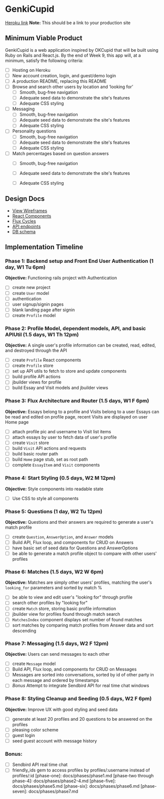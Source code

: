 # GenkiCupid

[Heroku link][heroku] **Note:** This should be a link to your production site

[heroku]: http://www.herokuapp.com

## Minimum Viable Product

GenkiCupid is a web application inspired by OKCupid that will be built using Ruby on Rails and React.js.  By the end of Week 9, this app will, at a minimum, satisfy the following criteria:

- [ ] Hosting on Heroku
- [ ] New account creation, login, and guest/demo login
- [ ] A production README, replacing this README
- [ ] Browse and search other users by location and ‘looking for’
    - [ ] Smooth, bug-free navigation
    - [ ] Adequate seed data to demonstrate the site's features
    - [ ] Adequate CSS styling
- [ ] Messaging
  - [ ] Smooth, bug-free navigation
  - [ ] Adequate seed data to demonstrate the site's features
  - [ ] Adequate CSS styling
- [ ] Personality questions   
  - [ ] Smooth, bug-free navigation
  - [ ] Adequate seed data to demonstrate the site's features
  - [ ] Adequate CSS styling
- [ ] Match percentages based on question answers
  - [ ] Smooth, bug-free navigation
  - [ ] Adequate seed data to demonstrate the site's features
  - [ ] Adequate CSS styling


## Design Docs
* [View Wireframes][views]
* [React Components][components]
* [Flux Cycles][flux-cycles]
* [API endpoints][api-endpoints]
* [DB schema][schema]

[views]: docs/views.md
[components]: docs/components.md
[flux-cycles]: docs/flux-cycles.md
[api-endpoints]: docs/api-endpoints.md
[schema]: docs/schema.md

## Implementation Timeline

### Phase 1: Backend setup and Front End User Authentication (1 day, W1 Tu 6pm)

**Objective:** Functioning rails project with Authentication

- [ ] create new project
- [ ] create `User` model
- [ ] authentication
- [ ] user signup/signin pages
- [ ] blank landing page after signin
- [ ] create `Profile` model

### Phase 2: Profile Model, dependent models, API, and basic APIUtil (1.5 days, W1 Th 12pm)

**Objective:** A single user's profile information can be created, read, edited, and destroyed through the API

- [ ] create `Profile` React components
- [ ] create `Profile` store
- [ ] set up API utils to fetch to store and update components
- [ ] build profile API actions
- [ ] jbuilder views for profile
- [ ] build Essay and Visit models and jbuilder views

### Phase 3: Flux Architecture and Router (1.5 days, W1 F 6pm)

**Objective:** Essays belong to a profile and Visits belong to a user
Essays can be read and edited on profile page, recent Visits are displayed on user Home page

- [ ] attach profile pic and username to Visit list items
- [ ] attach essays by user to fetch data of user's profile
- [ ] create `Visit` store
- [ ] build `Visit` API actions and requests
- [ ] build basic router path
- [ ] build `Home` page stub, set as root path
- [ ] complete `EssayItem` and `Visit` components

### Phase 4: Start Styling (0.5 days, W2 M 12pm)

**Objective:** Style components into readable state

- [ ] Use CSS to style all components

### Phase 5: Questions (1 day, W2 Tu 12pm)

**Objective:** Questions and their answers are required to generate a user's match profile

- [ ] create `Question`, `AnswerOption`, and `Answer` models
- [ ] Build API, Flux loop, and components for CRUD on Answers
- [ ] have basic set of seed data for Questions and AnswerOptions
- [ ] be able to generate a match profile object to compare with other users' profiles

### Phase 6: Matches (1.5 days, W2 W 6pm)

**Objective:** Matches are simply other users' profiles, matching the user's `looking_for` parameters and sorted by match %

- [ ] be able to view and edit user's "looking for" through profile
- [ ] search other profiles by "looking for"
- [ ] create `Match` store, storing basic profile information
- [ ] jbuilder view for profiles found through match search
- [ ] `MatchesIndex` component displays set number of found matches
- [ ] sort matches by comparing match profiles from Answer data and sort descending

### Phase 7: Messaging (1.5 days, W2 F 12pm)

**Objective:** Users can send messages to each other

- [ ] create `Message` model
- [ ] Build API, Flux loop, and components for CRUD on Messages
- [ ] Messages are sorted into conversations, sorted by id of other party in each message and ordered by timestamps
- [ ] *Bonus* Attempt to integrate Sendbird API for real time chat windows

### Phase 8: Styling Cleanup and Seeding (0.5 days, W2 F 6pm)

**Objective:** Improve UX with good styling and seed data

- [ ] generate at least 20 profiles and 20 questions to be answered on the profiles
- [ ] pleasing color scheme
- [ ] guest login
- [ ] seed guest account with message history

### Bonus:
- [ ] Sendbird API real time chat
- [ ] friendly_ids gem to access profiles by profiles/:username instead of profiles/:id
[phase-one]: docs/phases/phase1.md
[phase-two through phase-4]: docs/phases/phase2-4.md
[phase-five]: docs/phases/phase5.md
[phase-six]: docs/phases/phase6.md
[phase-seven]: docs/phases/phase7.md
